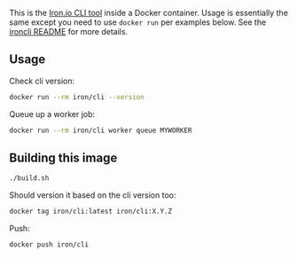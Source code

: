 
This is the [Iron.io CLI tool](https://github.com/iron-io/ironcli) inside a Docker container.
Usage is essentially the same except you need to use `docker run` per examples below. See
the [ironcli README](https://github.com/iron-io/ironcli) for more details.

## Usage

Check cli version:

```sh
docker run --rm iron/cli --version
```

Queue up a worker job:

```sh
docker run --rm iron/cli worker queue MYWORKER
```


## Building this image

```sh
./build.sh
```

Should version it based on the cli version too:

```sh
docker tag iron/cli:latest iron/cli:X.Y.Z
```

Push:

```sh
docker push iron/cli
```
